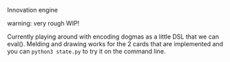 Innovation engine

warning: very rough WIP!

Currently playing around with encoding dogmas as a little DSL
that we can eval(). Melding and drawing works for the 2 cards that are
implemented and you can `python3 state.py` to try it on the command line.
